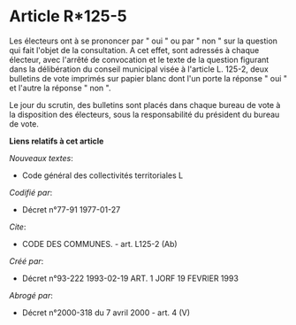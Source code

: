 # Article R*125-5

Les électeurs ont à se prononcer par " oui " ou par " non " sur la question qui fait l'objet de la consultation. A cet effet,
sont adressés à chaque électeur, avec l'arrêté de convocation et le texte de la question figurant dans la délibération du
conseil municipal visée à l'article L. 125-2, deux bulletins de vote imprimés sur papier blanc dont l'un porte la réponse "
oui " et l'autre la réponse " non ".

Le jour du scrutin, des bulletins sont placés dans chaque bureau de vote à la disposition des électeurs, sous la
responsabilité du président du bureau de vote.

**Liens relatifs à cet article**

_Nouveaux textes_:

  - Code général des collectivités territoriales L

_Codifié par_:

  - Décret n°77-91 1977-01-27

_Cite_:

  - CODE DES COMMUNES. - art. L125-2 (Ab)

_Créé par_:

  - Décret n°93-222 1993-02-19 ART. 1 JORF 19 FEVRIER 1993

_Abrogé par_:

  - Décret n°2000-318 du 7 avril 2000 - art. 4 (V)
